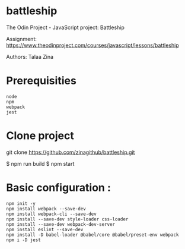 # battleship
 The Odin Project - JavaScript project: Battleship
 
 Assignment: https://www.theodinproject.com/courses/javascript/lessons/battleship
 
 Authors: Talaa Zina 

# Prerequisities
	node 
	npm
	webpack
	jest

# Clone project
   git clone https://github.com/zinagithub/battleship.git

$ npm run build
$ npm start


# Basic configuration :
    npm init -y
	npm install webpack --save-dev
	npm install webpack-cli --save-dev
	npm install --save-dev style-loader css-loader
	npm install --save-dev webpack-dev-server
	npm install eslint --save-dev
	npm install -D babel-loader @babel/core @babel/preset-env webpack
	npm i -D jest

